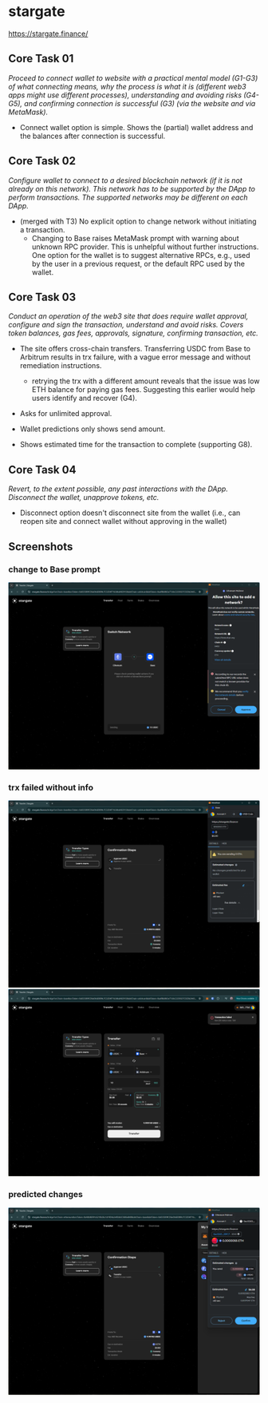 # stargate
https://stargate.finance/

## Core Task 01

*Proceed to connect wallet to website with a practical mental model (G1-G3) of what connecting means, why the process is what it is (different web3 apps might use different processes), understanding and avoiding risks (G4-G5), and confirming connection is successful (G3) (via the website and via MetaMask).*

- Connect wallet option is simple. Shows the (partial) wallet address and the balances after connection is successful.

## Core Task 02

*Configure wallet to connect to a desired blockchain network (if it is not already on this network). This network has to be supported by the DApp to perform transactions. The supported networks may be different on each DApp.* 

- (merged with T3) No explicit option to change network without initiating a transaction.
    - Changing to Base raises MetaMask prompt with warning about unknown RPC provider. This is unhelpful without further instructions. One option for the wallet is to suggest alternative RPCs, e.g., used by the user in a previous request, or the default RPC used by the wallet. 

## Core Task 03

*Conduct an operation of the web3 site that does require wallet approval, configure and sign the transaction, understand and avoid risks. Covers token balances, gas fees, approvals, signature, confirming transaction, etc.*

- The site offers cross-chain transfers. Transferring USDC from Base to Arbitrum results in trx failure, with a vague error message and without remediation instructions.
    - retrying the trx with a different amount reveals that the issue was low ETH balance for paying gas fees. Suggesting this earlier would help users identify and recover (G4).

- Asks for unlimited approval.

- Wallet predictions only shows send amount.

- Shows estimated time for the transaction to complete (supporting G8).


## Core Task 04

*Revert, to the extent possible, any past interactions with the DApp. Disconnect the wallet, unapprove tokens, etc.* 

- Disconnect option doesn't disconnect site from the wallet (i.e., can reopen site and connect wallet without approving in the wallet)

## Screenshots
### change to Base prompt
![unknown RPC ](image-53.png)

### trx failed without info
![missing contract info](image-55.png)
![trx failed](image-54.png)

### predicted changes
![only send amt predicted](image-56.png)
